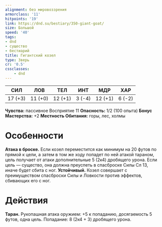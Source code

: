 ```yaml
---
alignment: без мировоззрения
armorclass: '11'
hitpoints: '19'
link: https://dnd.su/bestiary/350-giant-goat/
size: Большой
speed: '40'
tags:
- dnd
- существо
- бестиарий
title: Гигантский козел
type: Зверь
cr: '0.5'
cssclasses:
    - dnd
---
```



| СИЛ | ЛОВ | ТЕЛ | ИНТ | МДР | ХАР |
|---|---|---|---|---|---|
| 17 (+3) | 11 (+0) | 12 (+1) | 3 (-4) | 12 (+1) | 6 (-2) |
**Чувства:** пассивное Восприятие 11
**Опасность:** 1/2 (100 опыта)
**Бонус Мастерства:** +2
**Местность Обитания:** горы, лес, холмы


# Особенности
**Атака в броске.** Если козел переместится как минимум на 20 футов по прямой к цели, а затем в том же ходу попадет по ней атакой тараном, цель получает от атаки дополнительные 5 (2к4) дробящего урона. Если цель — существо, она должна преуспеть в спасброске Силы Сл 13, иначе будет сбита с ног.
**Устойчивый.** Козел совершает с преимуществом спасброски Силы и Ловкости против эффектов, сбивающих его с ног.


# Действия
**Таран.** Рукопашная атака оружием: +5 к попаданию, досягаемость 5 футов, одна цель. Попадание: 8 (2к4 + 3) дробящего урона.
